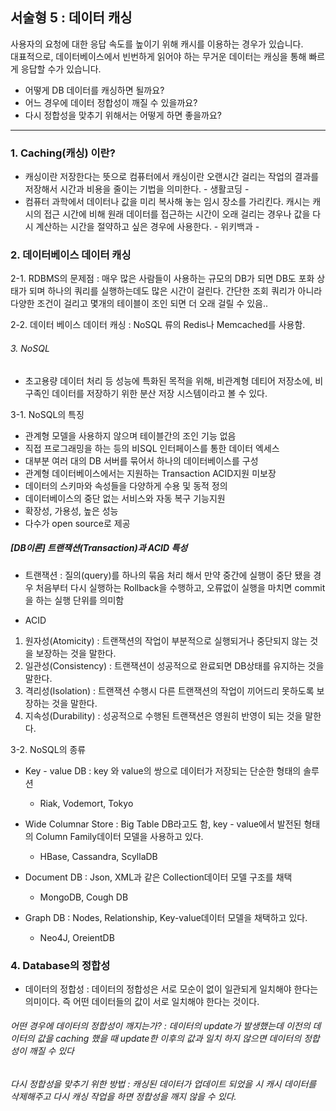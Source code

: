## 서술형 5 : 데이터 캐싱

사용자의 요청에 대한 응답 속도를 높이기 위해 캐시를 이용하는 경우가 있습니다.  
대표적으로, 데이터베이스에서 빈번하게 읽어야 하는 무거운 데이터는 캐싱을 통해 빠르게 응답할 수가 있습니다.

- 어떻게 DB 데이터를 캐싱하면 될까요?
- 어느 경우에 데이터 정합성이 깨질 수 있을까요?
- 다시 정합성을 맞추기 위해서는 어떻게 하면 좋을까요?

---------------------------------------------------------------------------------------------------

### 1. Caching(캐싱) 이란?
- 캐싱이란 저장한다는 뜻으로 컴퓨터에서 캐싱이란 오랜시간 걸리는 작업의 결과를 저장해서 시간과 비용을 줄이는 기법을 의미한다.   - 생활코딩 -
- 컴퓨터 과학에서 데이터나 값을 미리 복사해 놓는 임시 장소를 가리킨다. 캐시는 캐시의 접근 시간에 비해 원래 데이터를 접근하는 시간이 오래 걸리는 경우나 값을 다시 계산하는 시간을 절약하고 싶은 경우에 사용한다.  - 위키백과 - 


### 2. 데이터베이스 데이터 캐싱

2-1. RDBMS의 문제점 : 매우 많은 사람들이 사용하는 규모의 DB가 되면 DB도 포화 상태가 되며 하나의 쿼리를 실행하는데도 많은 시간이 걸린다. 간단한 조회 쿼리가 아니라 다양한 조건이 걸리고 몇개의 테이블이 조인 되면 더 오래 걸릴 수 있음..

2-2. 데이터 베이스 데이터 캐싱 : NoSQL 류의 Redis나 Memcached를 사용함. 

###### 3. NoSQL 
- 초고용량 데이터 처리 등 성능에 특화된 목적을 위해, 비관계형 데티어 저장소에, 비구족인 데이터를 저장하기 위한 분산 저장 시스템이라고 볼 수 있다.

3-1. NoSQL의 특징

- 관계형 모델을 사용하지 않으며 테이블간의 조인 기능 없음
- 직접 프로그래밍을 하는 등의 비SQL 인터페이스를 통한 데이터 엑세스
- 대부분 여러 대의 DB 서버를 묶어서 하나의 데이터베이스를 구성
- 관계형 데이터베이스에서는 지원하는 Transaction ACID지원 미보장
- 데이터의 스키마와 속성들을 다양하게 수용 및 동적 정의
- 데이터베이스의 중단 없는 서비스와 자동 복구 기능지원
- 확장성, 가용성, 높은 성능
- 다수가 open source로 제공


##### [DB이론] 트랜잭션(Transaction)과 ACID 특성
- 트랜잭션 : 질의(query)를 하나의 묶음 처리 해서 만약 중간에 실행이 중단 됐을 경우 처음부터 다시 실행하는 Rollback을 수행하고, 오류없이 실행을 마치면 commit을 하는 실행 단위를 의미함
 
 
 - ACID
 
 1. 원자성(Atomicity) : 트랜잭션의 작업이 부분적으로 실행되거나 중단되지 않는 것을 보장하는 것을 말한다.
 2. 일관성(Consistency) : 트랜잭션이 성공적으로 완료되면 DB상태를 유지하는 것을 말한다.
 3. 격리성(Isolation) : 트랜잭션 수행시 다른 트랜잭션의 작업이 끼어드리 못하도록 보장하는 것을 말한다.
 4. 지속성(Durability) : 성공적으로 수행된 트랜잭션은 영원히 반영이 되는 것을 말한다.



3-2. NoSQL의 종류 

- Key - value DB : key 와 value의 쌍으로 데이터가 저장되는 단순한 형태의 솔루션
  - Riak, Vodemort, Tokyo

- Wide Columnar Store : Big Table DB라고도 함, key - value에서 발전된 형태의 Column Family데이터 모델을 사용하고 있다.
  - HBase, Cassandra, ScyllaDB

- Document DB : Json, XML과 같은 Collection데이터 모델 구조를 채택
  - MongoDB, Cough DB

- Graph DB : Nodes, Relationship, Key-value데이터 모델을 채택하고 있다.
  - Neo4J, OreientDB

### 4. Database의 정합성
- 데이터의 정합성 : 데이터의 정합성은 서로 모순이 없이 일관되게 일치해야 한다는 의미이다. 즉 어떤 데이터들의 값이 서로 일치해야 한다는 것이다.

###### 어떤 경우에 데이터의 정합성이 깨지는가? : 데이터의 update가 발생했는데 이전의 데이터의 값을 caching 했을 때 update한 이후의 값과 일치 하지 않으면 데이터의 정합성이 깨질 수 있다

###### 다시 정합성을 맞추기 위한 방법 : 캐싱된 데이터가 업데이트 되었을 시 캐시 데이터를 삭제해주고 다시 캐싱 작업을 하면 정합성을 깨지 않을 수 있다.
